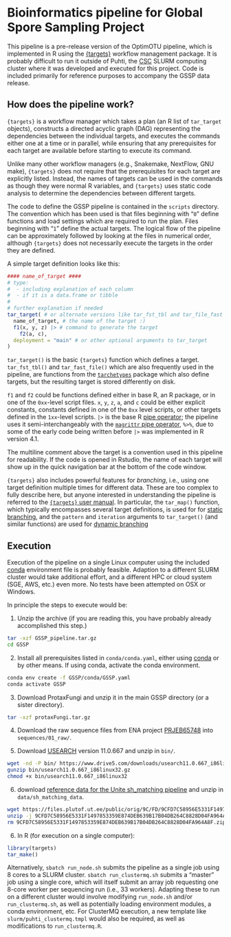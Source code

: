 Bioinformatics pipeline for Global Spore Sampling Project
================

<!-- README.md is generated from README.Rmd. Please edit that file -->
<!-- badges: start -->
<!-- badges: end -->

This pipeline is a pre-release version of the OptimOTU pipeline, which
is implemented in R using the
[{targets}](https://books.ropensci.org/targets/) workflow management
package. It is probably difficult to run it outside of Puhti, the
[CSC](https://www.csc.fi) SLURM computing cluster where it was developed
and executed for this project. Code is included primarily for reference
purposes to accompany the GSSP data release.

## How does the pipeline work?

`{targets}` is a workflow manager which takes a plan (an R list of
`tar_target` objects), constructs a directed acyclic graph (DAG)
representing the dependencies between the individual targets, and
executes the commands either one at a time or in parallel, while
ensuring that any prerequisites for each target are available before
starting to execute its command.

Unlike many other workflow managers (e.g., Snakemake, NextFlow, GNU
make), `{targets}` does not require that the prerequisites for each
target are explicitly listed. Instead, the names of targets can be used
in the commands as though they were normal R variables, and `{targets}`
uses static code analysis to determine the dependencies between
different targets.

The code to define the GSSP pipeline is contained in the `scripts`
directory. The convention which has been used is that files beginning
with “`0`” define functions and load settings which are required to run
the plan. Files beginning with “`1`” define the actual targets. The
logical flow of the pipeline can be approximately followed by looking at
the files in numerical order, although `{targets}` does not necessarily
execute the targets in the order they are defined.

A simple target definition looks like this:

``` r
#### name_of_target ####
# type:
#  - including explanation of each column
#  - if it is a data.frame or tibble
#
# further explanation if needed
tar_target( # or alternate versions like tar_fst_tbl and tar_file_fast
  name_of_target, # the name of the target :)
  f1(x, y, z) |> # command to generate the target
    f2(a, c),
  deployment = "main" # or other optional arguments to tar_target
)
```

`tar_target()` is the basic `{targets}` function which defines a target.
`tar_fst_tbl()` and `tar_fast_file()` which are also frequently used in
the pipeline, are functions from the
[`tarchetypes`](https://docs.ropensci.org/tarchetypes/) package which
also define targets, but the resulting target is stored differently on
disk.

`f1` and `f2` could be functions defined either in base R, an R package,
or in one of the `0xx`-level script files. `x`, `y`, `z`, `a`, and `c`
could be either explicit constants, constants defined in one of the
`0xx` level scripts, or other targets defined in the `1xx`-level
scripts. `|>` is the base R [pipe
operator](https://search.r-project.org/R/refmans/base/html/pipeOp.html);
the pipeline uses it semi-interchangeably with the [`magrittr` pipe
operator](https://magrittr.tidyverse.org/), `%>%`, due to some of the
early code being written before `|>` was implemented in R version 4.1.

The multiline comment above the target is a convention used in this
pipeline for readability. If the code is opened in Rstudio, the name of
each target will show up in the quick navigation bar at the bottom of
the code window.

`{targets}` also includes powerful features for *branching*, i.e., using
one target definition multiple times for different data. These are too
complex to fully describe here, but anyone interested in understanding
the pipeline is referred to the [`{targets}` user
manual](https://books.ropensci.org/targets). In particular, the
`tar_map()` function, which typically encompasses several target
definitions, is used for for [static
branching](https://books.ropensci.org/targets/static.html), and the
`pattern` and `iteration` arguments to `tar_target()` (and similar
functions) are used for [dynamic
branching](https://books.ropensci.org/targets/dynamic.html)

## Execution

Execution of the pipeline on a single Linux computer using the included
[conda](https://conda.io) environment file is probably feasible.
Adaption to a different SLURM cluster would take additional effort, and
a different HPC or cloud system (SGE, AWS, etc.) even more. No tests
have been attempted on OSX or Windows.

In principle the steps to execute would be:

1)  Unzip the archive (if you are reading this, you have probably
    already accomplished this step.)

``` sh
tar -xzf GSSP_pipeline.tar.gz
cd GSSP
```

2)  Install all prerequisites listed in `conda/conda.yaml`, either using
    [conda](https://conda.io) or by other means. If using conda,
    activate the conda environment.

``` sh
conda env create -f GSSP/conda/GSSP.yaml
conda activate GSSP
```

3)  Download ProtaxFungi and unzip it in the main GSSP directory (or a
    sister directory).

``` sh
tar -xzf protaxFungi.tar.gz
```

4)  Download the raw sequence files from ENA project
    [PRJEB65748](https://www.ebi.ac.uk/ena/browser/view/PRJEB65748) into
    `sequences/01_raw/`.

5)  Download [USEARCH](https://www.drive5.com/usearch/) version 11.0.667
    and unzip in `bin/`.

``` sh
wget -nd -P bin/ https://www.drive5.com/downloads/usearch11.0.667_i86linux32.gz
gunzip bin/usearch11.0.667_i86linux32.gz
chmod +x bin/usearch11.0.667_i86linux32
```

6)  download [reference data for the Unite sh_matching
    pipeline](https://files.plutof.ut.ee/public/orig/9C/FD/9CFD7C58956E5331F1497853359E874DEB639B17B04DB264C8828D04FA964A8F.zip)
    and unzip in `data/sh_matching_data`.

``` sh
wget https://files.plutof.ut.ee/public/orig/9C/FD/9CFD7C58956E5331F1497853359E874DEB639B17B04DB264C8828D04FA964A8F.zip
unzip -j 9CFD7C58956E5331F1497853359E874DEB639B17B04DB264C8828D04FA964A8F.zip data/shs_out.txt data/sanger_refs_sh.fasta -d data/sh_matching_data
rm 9CFD7C58956E5331F1497853359E874DEB639B17B04DB264C8828D04FA964A8F.zip
```

6)  In R (for execution on a single computer):

``` r
library(targets)
tar_make()
```

Alternatively, `sbatch run_node.sh` submits the pipeline as a single job
using 8 cores to a SLURM cluster. `sbatch run_clustermq.sh` submits a
“master” job using a single core, which will itself submit an array job
requesting one 8-core worker per sequencing run (i.e., 33 workers).
Adapting these to run on a different cluster would involve modifying
`run_node.sh` and/or `run_clustermq.sh`, as well as potentially loading
environment modules, a conda environment, etc. For ClusterMQ execution,
a new template like `slurm/puhti_clustermq.tmpl` would also be required,
as well as modifications to `run_clustermq.R`.
